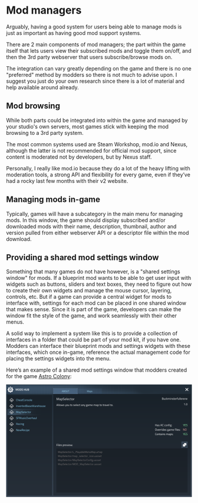 # Mod managers
Arguably, having a good system for users being able to manage mods is just as important as having good mod support systems. 

There are 2 main components of mod managers; the part within the game itself that lets users view their subscribed mods and toggle them on/off, and then the 3rd party webserver that users subscribe/browse mods on. 

The integration can vary greatly depending on the game and there is no one "preferred" method by modders so there is not much to advise upon. I suggest you just do your own research since there is a lot of material and help available around already.

## Mod browsing

While both parts could be integrated into within the game and managed by your studio's own servers, most games stick with keeping the mod browsing to a 3rd party system. 

The most common systems used are Steam Workshop, mod.io and Nexus, although the latter is not recommended for official mod support, since content is moderated not by developers, but by Nexus staff. 

Personally, I really like mod.io because they do a lot of the heavy lifting with moderation tools, a strong API and flexibility for every game, even if they’ve had a rocky last few months with their v2 website.

## Managing mods in-game
Typically, games will have a subcategory in the main menu for managing mods. In this window, the game should display subscribed and/or downloaded mods with their name, description, thumbnail, author and version pulled from either webserver API or a descriptor file within the mod download.

## Providing a shared mod settings window
Something that many games do not have however, is a "shared settings window" for mods. If a blueprint mod wants to be able to get user input with widgets such as buttons, sliders and text boxes, they need to figure out how to create their own widgets and manage the mouse cursor, layering, controls, etc. But if a game can provide a central widget for mods to interface with, settings for each mod can be placed in one shared window that makes sense. Since it is part of the game, developers can make the window fit the style of the game, and work seamlessly with their other menus.

A solid way to implement a system like this is to provide a collection of interfaces in a folder that could be part of your mod kit, if you have one. Modders can interface their blueprint mods and settings widgets with these interfaces, which once in-game, reference the actual management code for placing the settings widgets into the menu.

Here’s an example of a shared mod settings window that modders created for the game [Astro Colony](https://store.steampowered.com/app/1614550/Astro_Colony/):

[![Astro Colony Mod Hub](../Images/ACModHub.png)](https://cdn.discordapp.com/attachments/1109192354595876944/1154752920278011904/image.png)